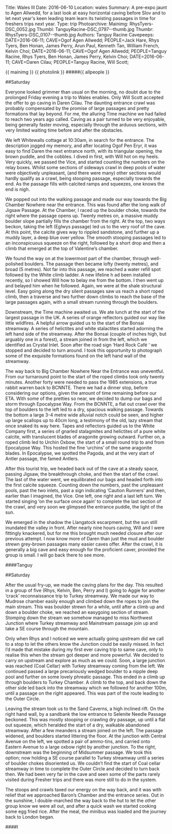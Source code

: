 Title: Wales III
Date: 2016-06-10
Location: wales
Summary: A pre-expo jaunt to Agen Allwedd, for a last look at easy horizontal caving before Slov and to let next year's keen leading team learn its twisting passages in time for freshers trips next year.
Type: trip
Photoarchive:
Mainimg: RhysTyers-DSC_0052.jpg
Thumbl: TanguyRacine-DSC_0797--thumb.jpg
Thumbr: RhysTyers-DSC_0107--thumb.jpg
Authors: Tanguy Racine
Cavepeeps: DATE=2016-06-11; CAVE=Ogof Agen Allwedd; PEOPLE=Jack Hare, Rhys Tyers, Ben Honan, James Perry, Arun Paul, Kenneth Tan, William French, Kelvin Choi;
	         DATE=2016-06-11; CAVE=Ogof Agen Allwedd; PEOPLE=Tanguy Racine, Rhys Tyers, Ben Honan, James Perry, Kelvin Choi;
	         DATE=2016-06-11; CAVE=Daren Cilau; PEOPLE=Tanguy Racine, Will Scott;

{{ mainimg }}
{{ photolink }}
#####{{ allpeople }}


##Saturday

Everyone looked grimmer than usual on the morning, no doubt due to the prolonged Friday evening a trip to Wales enables. Only Will Scott accepted the offer to go caving in Daren Cilau. The daunting entrance crawl was probably compensated by the promise of large passages and pretty formations that lay beyond. For me, the alluring Time machine we had failed to reach two years ago called. Caving as a pair turned to be very enjoyable, being generally faster moving, especially through the arduous sections, with very limited waiting time before and after the obstacles.

We left Whitewalls cottage at 10:30am, in search for the entrance. The description jogged my memory, and after locating Ogof Pen Eryr, it was easy to find Daren the next entrance north, with its triangular opening, the brown puddle, and the cobbles. I dived in first, with Will hot on my heels. Very quickly, we passed the Vice, and started counting the numbers on the relay boxes. Whilst some sections of sideways crawl in deep pools of water were objectively unpleasant, (and there were many) other sections would hardly qualify as a crawl, being stooping passage, especially towards the end. As the passage fills with calcited ramps and squeezes, one knows the end is nigh.

We popped out into the walking passage and made our way towards the Big Chamber Nowhere near the entrance. This was found after the long walk of Jigsaw Passage. At the Chamber, I raced up the boulder choke, towards the right where the passage opens up. Twenty metres on, a massive muddy boulder slope partially fills the chamber from the right. At the top, two ways beckon, taking the left  (Eglwys passage) led us to the very roof of the cave. At this point, the calcite gives way to rippled sandstone, and further up a muddy layer, a deep blue over yellow. The smooth stooping passages led to an inconspicuous squeeze on the right, followed by a short drop and then a climb that emerged at the top of Valentine’s chamber.

We found the way on at the lowermost part of the chamber, through well-polished boulders. The passage then became lofty (twenty metres), and broad (5 metres). Not far into this passage, we reached a water refill spot followed by the White climb ladder. A new lifeline h     ad been installed recently, so I showed Will how to belay me from the bottom. I then went up and belayed him when he followed. Again, we were at the shale structural level. Easy going along the dry silent passages saw us reach a short roped climb, then a traverse and two further down climbs to reach the base of the large passages again, with a small stream running through the boulders.

Downstream, the Time machine awaited us. We ate lunch at the start of the largest passage in the UK. A series of orange reflectors guided our way like little wildfires. A helpful arrow guided us to the start of the Bonsai streamway. A series of helictites and white stalactites started adorning the left hand side of the streamway. After the Bonsai (couple of inches high, but arguably one in a forest), a stream joined in from the left, which we identified as Crystal Inlet. Soon after the road sign ‘Hard Rock Café  ‘ we stopped and decided to turn around. I took this opportunity to photograph some of the exquisite formations found on the left hand wall of the streamway.

The way back to Big Chamber Nowhere Near the Entrance was uneventful. From our turnaround point to the start of the roped climbs took only twenty minutes. Another forty were needed to pass the 1985 extensions, a true rabbit warren back to BCNNTE.
There we had a dinner stop, before considering our options, given the amount of time remaining before our ETA. With some of the pretties so near, we decided to dump our bags and storm through Epocalypse Way. From the BCNNTE, a flat out crawl over the top of boulders to the left led to a dry, spacious walking passage. Towards the bottom a large 3-4 metre wide alluvial notch could be seen, and higher up large scallops up to 40cm long, a testimony of the old, lazy stream that once snaked its way here. Tapes and reflectors guided us to the White Company first, a series of gnarled stalagmites and helictites of a pure white calcite, with translucent blades of aragonite growing outward. Further on, a roped climb led to Urchin Oxbow, the start of a small round trip to and from Epocalypse Way. This hosted the fine ‘urchins’ of the same aragonite blades. In Epocalypse, we spotted the Pagoda, and at the very start of Antler passage, the famed Antlers.

After this tourist trip, we headed back out of the cave at a steady space, passing Jigsaw, the breakthrough choke, and then the start of the crawl. The last of the water went, we equilibrated our bags and headed forth into the first calcite squeeze. Counting down the numbers, past the unpleasant pools, past the two inlets, past a sign indicating ‘Caution Runners’ and then, earlier than I imagined, the Vice. One left, one right and a last left turn. We started singing ‘on the surface once again’ to complete the last section of the crawl, and very soon we glimpsed the entrance puddle, the light of the sun.

We emerged in the shadow the Llangatock escarpment, but the sun still inundated the valley in front. After nearly nine hours caving, Will and I were fittingly knackered, but for me this brought much needed closure after our previous attempt. I now know more of Daren than just the mud and boulder strewn grey-brown passages many easier caves offer. After the crawl, it is generally a big cave and easy enough for the proficient caver, provided the group is small. I will go back there to see more.

####Tanguy

##Saturday

After the usual fry-up, we made the caving plans for the day. This resulted in a group of five (Rhys, Kelvin, Ben, Perry and I) going to Aggie for another ‘crack’ reconnaissance trip to Turkey streamway. We made our way to Mudrose chamber easily enough and climbed down the ropes to join the main stream. This was boulder strewn for a while, until after a climb up and down a boulder choke, we reached an easygoing section of stream. Stomping down the stream we somehow managed to miss Northwest Junction where Turkey streamway and Mainstream passage join up and take a SE course through the mountain.

Only when Rhys and I noticed we were actually going upstream did we call to a stop to let the others know the Junction could be easily missed. In fact I’d made that mistake during my first ever caving trip to same cave, only to realise this when the stream got deeper and more powerful. We decided to carry on upstream and explore as much as we could. Soon, a large junction was reached (Coal Cellar) with Turkey streamway coming from the left. We continued passed a large precariously wedged boulder to a nipple deep pool and further on some lovely phreatic passage. This ended in a climb up through boulders to Turkey Chamber. A climb to the top, and back down the other side led back into the streamway which we followed for another 100m, until a passage on the right appeared. This was part of the route leading to the Outer Circle.

Leaving the stream took us to the Sand Caverns, a high inclined rift. On the right hand wall, by a sandbank the low entrance to Selenite Needle Passage beckoned. This was mostly stooping or crawling dry passage, up until a flat out squeeze, which heralded the start of a dry, walkable abandoned streamway. After a few meanders a stream joined on the left. The passage widened, and boulders started littering the floor. At the junction with Central Avenue on the left, we spotted a pair of ammo-tins, and carried onto Eastern Avenue to a large oxbow right by another junction. To the right, downstream was the beginning of Midsummer passage. We took this option; now holding a SE course parallel to Turkey streamway until a series of boulder chokes disoriented us. We couldn’t find the start of Coal cellar streamway in time to complete the Outer Circle and decided to turn back then. We had been very far in the cave and seen some of the parts rarely visited during Fresher trips and there was more still to do in the system.

The stoops and crawls taxed our energy on the way back, and it was with relief that we approached Baron’s Chamber and the entrance series. Out in the sunshine, I double-marched the way back to the hut to let the other group know we were all out, and after a quick wash we started cooking some egg fried rice. After the meal, the minibus was loaded and the journey back to London began.

####I
